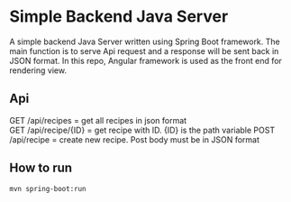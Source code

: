 # Simple Backend Java Server  
A simple backend Java Server written using Spring Boot framework. The main function is to serve Api request and a response will be sent back in JSON format. In this repo, Angular framework is used as the front end for rendering view.  

## Api  
GET /api/recipes = get all recipes in json format  
GET /api/recipe/{ID} = get recipe with ID. {ID} is the path variable
POST /api/recipe = create new recipe. Post body must be in JSON format 

## How to run  
`mvn spring-boot:run`